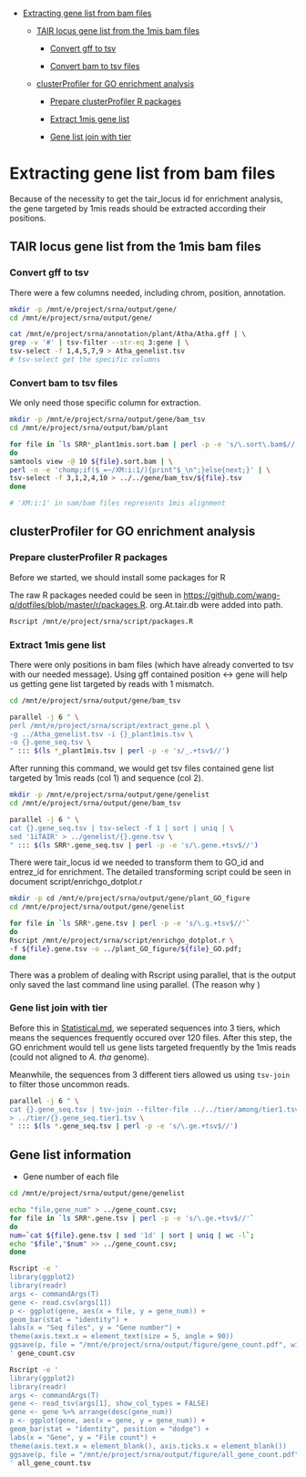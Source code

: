 * [Extracting gene list from bam files](#extracting-gene-list-from-bam-files)

    - [TAIR locus gene list from the 1mis bam files](#tair-locus-gene-list-from-the-1mis-bam-files)

        - [Convert gff to tsv](#convert-gff-to-tsv)

        - [Convert bam to tsv files](#convert-bam-to-tsv-files)

    - [clusterProfiler for GO enrichment analysis](#clusterprofiler-for-go-enrichment-analysis)

        - [Prepare clusterProfiler R packages](#prepare-clusterprofiler-r-packages)

        - [Extract 1mis gene list](#extract-1mis-gene-list)

        - [Gene list join with tier](#gene-list-join-with-tier)


# Extracting gene list from bam files

Because of the necessity to get the tair_locus id for enrichment analysis, the gene targeted by 1mis reads should be extracted according their positions.

## TAIR locus gene list from the 1mis bam files

### Convert gff to tsv

There were a few columns needed, including chrom, position, annotation.

```bash
mkdir -p /mnt/e/project/srna/output/gene/
cd /mnt/e/project/srna/output/gene/

cat /mnt/e/project/srna/annotation/plant/Atha/Atha.gff | \
grep -v '#' | tsv-filter --str-eq 3:gene | \
tsv-select -f 1,4,5,7,9 > Atha_genelist.tsv
# tsv-select get the specific columns
```

### Convert bam to tsv files

We only need those specific column for extraction.

```bash
mkdir -p /mnt/e/project/srna/output/gene/bam_tsv
cd /mnt/e/project/srna/output/bam/plant

for file in `ls SRR*_plant1mis.sort.bam | perl -p -e 's/\.sort\.bam$//'`
do
samtools view -@ 10 ${file}.sort.bam | \
perl -n -e 'chomp;if($_=~/XM:i:1/){print"$_\n";}else{next;}' | \
tsv-select -f 3,1,2,4,10 > ../../gene/bam_tsv/${file}.tsv
done

# 'XM:i:1' in sam/bam files represents 1mis alignment
```

## clusterProfiler for GO enrichment analysis

### Prepare clusterProfiler R packages

Before we started, we should install some packages for R

The raw R packages needed could be seen in <https://github.com/wang-q/dotfiles/blob/master/r/packages.R>. org.At.tair.db were added into path.

```bash
Rscript /mnt/e/project/srna/script/packages.R
```

### Extract 1mis gene list

There were only positions in bam files (which have already converted to tsv with our needed message). Using gff contained position <-> gene will help us getting gene list targeted by reads with 1 mismatch.

```bash
cd /mnt/e/project/srna/output/gene/bam_tsv

parallel -j 6 " \
perl /mnt/e/project/srna/script/extract_gene.pl \
-g ../Atha_genelist.tsv -i {}_plant1mis.tsv \
-o {}.gene_seq.tsv \
" ::: $(ls *_plant1mis.tsv | perl -p -e 's/_.+tsv$//')
```

After running this command, we would get tsv files contained gene list targeted by 1mis reads (col 1) and sequence (col 2).

```bash
mkdir -p /mnt/e/project/srna/output/gene/genelist
cd /mnt/e/project/srna/output/gene/bam_tsv

parallel -j 6 " \
cat {}.gene_seq.tsv | tsv-select -f 1 | sort | uniq | \
sed '1iTAIR' > ../genelist/{}.gene.tsv \
" ::: $(ls SRR*.gene_seq.tsv | perl -p -e 's/\.gene.+tsv$//')
```

There were tair_locus id we needed to transform them to GO_id and entrez_id for enrichment. The detailed transforming script could be seen in document script/enrichgo_dotplot.r

```bash
mkdir -p cd /mnt/e/project/srna/output/gene/plant_GO_figure
cd /mnt/e/project/srna/output/gene/genelist

for file in `ls SRR*.gene.tsv | perl -p -e 's/\.g.+tsv$//'`
do
Rscript /mnt/e/project/srna/script/enrichgo_dotplot.r \
-f ${file}.gene.tsv -o ../plant_GO_figure/${file}_GO.pdf;
done
```

There was a problem of dealing with Rscript using parallel, that is the output only saved the last command line using parallel. (The reason why )

### Gene list join with tier

Before this in [Statistical.md](https://github.com/jdasfd/srna/blob/main/step_markdown/Statistical.md), we seperated sequences into 3 tiers, which means the sequences frequently occured over 120 files. After this step, the GO enrichment would tell us gene lists targeted frequently by the 1mis reads (could not aligned to *A. tha* genome).

Meanwhile, the sequences from 3 different tiers allowed us using `tsv-join` to filter those uncommon reads.

```bash
parallel -j 6 " \
cat {}.gene_seq.tsv | tsv-join --filter-file ../../tier/among/tier1.tsv --key-fields 1 \
> ../tier/{}.gene_seq.tier1.tsv \
" ::: $(ls *.gene_seq.tsv | perl -p -e 's/\.ge.+tsv$//')
```

## Gene list information

* Gene number of each file

```bash
cd /mnt/e/project/srna/output/gene/genelist

echo "file,gene_num" > ../gene_count.csv;
for file in `ls SRR*.gene.tsv | perl -p -e 's/\.ge.+tsv$//'`
do
num=`cat ${file}.gene.tsv | sed '1d' | sort | uniq | wc -l`;
echo "$file","$num" >> ../gene_count.csv;
done
```

```bash
Rscript -e '
library(ggplot2)
library(readr)
args <- commandArgs(T)
gene <- read.csv(args[1])
p <- ggplot(gene, aes(x = file, y = gene_num)) +
geom_bar(stat = "identity") +
labs(x = "Seq files", y = "Gene number") +
theme(axis.text.x = element_text(size = 5, angle = 90))
ggsave(p, file = "/mnt/e/project/srna/output/figure/gene_count.pdf", width = 9, height = 4)
' gene_count.csv
```

```bash
Rscript -e '
library(ggplot2)
library(readr)
args <- commandArgs(T)
gene <- read_tsv(args[1], show_col_types = FALSE)
gene <- gene %>% arrange(desc(gene_num))
p <- ggplot(gene, aes(x = gene, y = gene_num)) +
geom_bar(stat = "identity", position = "dodge") +
labs(x = "Gene", y = "File count") +
theme(axis.text.x = element_blank(), axis.ticks.x = element_blank())
ggsave(p, file = "/mnt/e/project/srna/output/figure/all_gene_count.pdf", width = 9, height = 4)
' all_gene_count.tsv
```